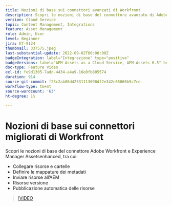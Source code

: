 ```yaml
---
title: Nozioni di base sui connettori avanzati di Workfront
description: Scopri le nozioni di base del connettore avanzato di Adobe Workfront e Experience Manager Assets.
version: Cloud Service
topic: Content Management, Integrations
feature: Asset Management
role: Admin, User
level: Beginner
jira: KT-9124
thumbnail: 337575.jpeg
last-substantial-update: 2022-09-02T00:00:00Z
badgeIntegration: label="Integrazione" type="positive"
badgeVersions: label="AEM Assets as a Cloud Service, AEM Assets 6.5" before-title="false"
doc-type: Feature Video
exl-id: fe9d1305-7add-4434-a4a9-16e0fb805574
duration: 914
source-git-commit: f23c2ab86d42531113690df2e342c65060b5c7cd
workflow-type: tm+mt
source-wordcount: '63'
ht-degree: 1%

---
```


# Nozioni di base sui connettori migliorati di Workfront

Scopri le nozioni di base del connettore Adobe Workfront e Experience Manager Assetsenhanced, tra cui:

+ Collegare risorse e cartelle
+ Definire le mappature dei metadati
+ Inviare risorse all’AEM
+ Risorse versione
+ Pubblicazione automatica delle risorse

>[!VIDEO](https://video.tv.adobe.com/v/337575?quality=12&learn=on)
